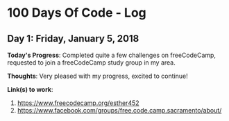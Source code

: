 # 100 Days Of Code - Log

## Day 1: Friday, January 5, 2018

**Today's Progress**: Completed quite a few challenges on freeCodeCamp, requested to join a freeCodeCamp study group in my area.

**Thoughts**: Very pleased with my progress, excited to continue!

**Link(s) to work**:
1. https://www.freecodecamp.org/esther452
2. https://www.facebook.com/groups/free.code.camp.sacramento/about/

